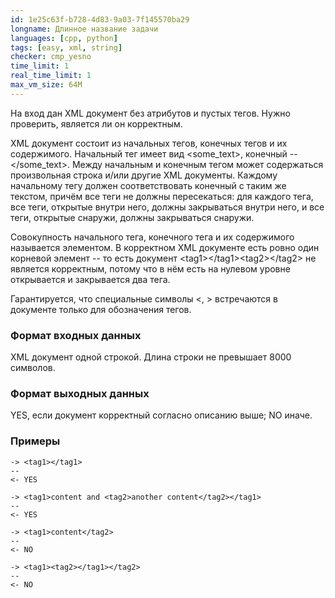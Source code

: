 ```yaml
---
id: 1e25c63f-b728-4d83-9a03-7f145570ba29
longname: Длинное название задачи
languages: [cpp, python]
tags: [easy, xml, string]
checker: cmp_yesno
time_limit: 1
real_time_limit: 1
max_vm_size: 64M
---
```


На вход дан XML документ без атрибутов и пустых тегов. Нужно проверить, является ли он корректным.

XML документ состоит из начальных тегов, конечных тегов и их содержимого. Начальный тег имеет вид \<some\_text\>, конечный -- \</some\_text\>. Между начальным и конечным тегом может содержаться произвольная строка и/или другие XML документы. Каждому начальному тегу должен соответствовать конечный с таким же текстом, причём все теги не должны пересекаться: для каждого тега, все теги, открытые внутри него, должны закрываться внутри него, и все теги, открытые снаружи, должны закрываться снаружи.

Совокупность начального тега, конечного тега и их содержимого называется элементом. В корректном XML документе есть ровно один корневой элемент -- то есть документ \<tag1\>\</tag1\>\<tag2\>\</tag2\> не является корректным, потому что в нём есть на нулевом уровне открывается и закрывается два тега. 

Гарантируется, что специальные символы \<, \> встречаются в документе только для обозначения тегов.

### Формат входных данных

XML документ одной строкой. Длина строки не превышает 8000 символов.

### Формат выходных данных

YES, если документ корректный согласно описанию выше; NO иначе.

### Примеры

```
-> <tag1></tag1>
--
<- YES
```

```
-> <tag1>content and <tag2>another content</tag2></tag1>
--
<- YES
```

```
-> <tag1>content</tag2>
--
<- NO
```

```
-> <tag1><tag2></tag1></tag2>
--
<- NO
```
